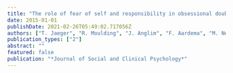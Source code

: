 ```yaml
---
title: "The role of fear of self and responsibility in obsessional doubt processes: A Bayesian hierarchical model"
date: 2015-01-01
publishDate: 2021-02-26T05:49:02.717056Z
authors: ["T. Jaeger", "R. Moulding", "J. Anglim", "F. Aardema", "M. Nedeljkovic"]
publication_types: ["2"]
abstract: ""
featured: false
publication: "*Journal of Social and Clinical Psychology*"
---
```


